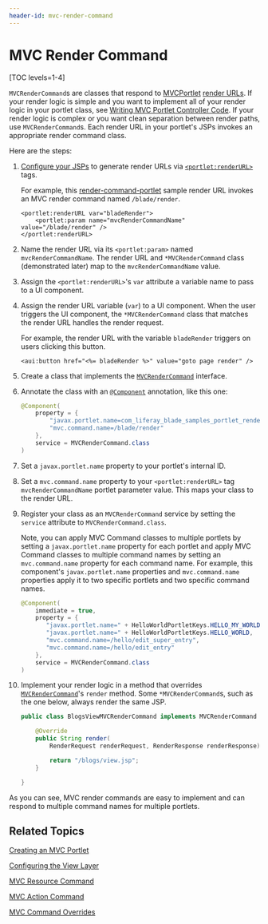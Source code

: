 ```yaml
---
header-id: mvc-render-command
---
```


# MVC Render Command

[TOC levels=1-4]

`MVCRenderCommand`s are classes that respond to
[MVCPortlet](/docs/7-2/appdev/-/knowledge_base/a/liferay-mvc-portlet) [render
URLs](/docs/7-2/appdev/-/knowledge_base/a/writing-mvc-portlet-controller-code#render-logic).
If your render logic is simple and you want to implement all of your render
logic in your portlet class, see [Writing MVC Portlet Controller
Code](/docs/7-2/appdev/-/knowledge_base/a/liferay-mvc-portlet). If your render
logic is complex or you want clean separation between render paths, use
`MVCRenderCommand`s. Each render URL in your portlet's JSPs invokes an
appropriate render command class. 

Here are the steps:

1.  [Configure your JSPs](/docs/7-2/appdev/-/knowledge_base/a/configuring-the-view-layer)
    to generate render URLs via
    [`<portlet:renderURL>`](@platform-ref@/7.2-latest/taglibs/util-taglib/portlet/renderURL.html)
    tags. 

    For example, this
    [render-command-portlet](https://github.com/liferay/liferay-blade-samples/tree/7.1/gradle/apps/render-command-portlet)
    sample render URL invokes an MVC render command named `/blade/render`. 

    ```markup
    <portlet:renderURL var="bladeRender">
    	<portlet:param name="mvcRenderCommandName" value="/blade/render" />
    </portlet:renderURL>
    ```

2.  Name the render URL via its `<portlet:param>` named 
    `mvcRenderCommandName`. The render URL and `*MVCRenderCommand` class
    (demonstrated later) map to the `mvcRenderCommandName` value. 

3.  Assign the `<portlet:renderURL>`'s `var` attribute a variable name to 
    pass to a UI component. 

4.  Assign the render URL variable (`var`) to a UI component. When the user 
    triggers the UI component, the `*MVCRenderCommand` class that matches the
    render URL handles the render request.

    For example, the render URL with the variable `bladeRender` triggers on users clicking this button.

    ```markup
    <aui:button href="<%= bladeRender %>" value="goto page render" />
    ```

5.  Create a class that implements the 
    [`MVCRenderCommand`](@platform-ref@/7.2-latest/javadocs/portal-kernel/com/liferay/portal/kernel/portlet/bridges/mvc/MVCRenderCommand.html)
    interface. 

6.  Annotate the class with an
    [`@Component`](https://docs.osgi.org/javadoc/osgi.cmpn/7.0.0/org/osgi/service/component/annotations/Component.html)
    annotation, like this one:

    ```java
    @Component(
    	property = {
    		"javax.portlet.name=com_liferay_blade_samples_portlet_rendercommand_BladeRenderPortlet",
    		"mvc.command.name=/blade/render"
    	},
    	service = MVCRenderCommand.class
    )
    ```

7.  Set a `javax.portlet.name` property to your portlet's internal ID. 

8.  Set a `mvc.command.name` property to your `<portlet:renderURL>` tag 
    `mvcRenderCommandName` portlet parameter value. This maps your class
    to the render URL. 

9.  Register your class as an `MVCRenderCommand` service by setting the
    `service` attribute to `MVCRenderCommand.class`. 

    Note, you can apply MVC Command classes to multiple portlets by setting
    a `javax.portlet.name` property for each portlet and apply MVC Command
    classes to  multiple command names by setting an `mvc.command.name`
    property for each command name. For example, this component's
    `javax.portlet.name` properties and `mvc.command.name` properties apply
    it to two specific portlets and two specific command names. 

    ```java
    @Component(
        immediate = true,
        property = {
           "javax.portlet.name=" + HelloWorldPortletKeys.HELLO_MY_WORLD,
           "javax.portlet.name=" + HelloWorldPortletKeys.HELLO_WORLD,
           "mvc.command.name=/hello/edit_super_entry",
           "mvc.command.name=/hello/edit_entry"
        },
        service = MVCRenderCommand.class
    )
    ```

10. Implement your render logic in a method that overrides
    [`MVCRenderCommand`](@platform-ref@/7.2-latest/javadocs/portal-kernel/com/liferay/portal/kernel/portlet/bridges/mvc/MVCRenderCommand.html)'s
    `render` method. Some `*MVCRenderCommand`s, such as the one below, always
    render the same JSP.

    ```java
    public class BlogsViewMVCRenderCommand implements MVCRenderCommand {

        @Override
        public String render(
            RenderRequest renderRequest, RenderResponse renderResponse) {

            return "/blogs/view.jsp";
        }

    }
    ```

As you can see, MVC render commands are easy to implement and can respond to
multiple command names for multiple portlets. 

## Related Topics

[Creating an MVC Portlet](/docs/7-2/appdev/-/knowledge_base/a/creating-an-mvc-portlet)

[Configuring the View Layer](/docs/7-2/appdev/-/knowledge_base/a/configuring-the-view-layer)

[MVC Resource Command](/docs/7-2/appdev/-/knowledge_base/a/mvc-resource-command)

[MVC Action Command](/docs/7-2/appdev/-/knowledge_base/a/mvc-action-command)

[MVC Command Overrides](/docs/7-2/customization/-/knowledge_base/c/overriding-liferay-mvc-commands)
